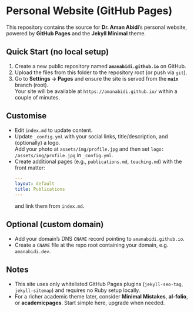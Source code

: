 # Personal Website (GitHub Pages)

This repository contains the source for **Dr. Aman Abidi**’s personal website, powered by **GitHub Pages** and the **Jekyll Minimal** theme.

## Quick Start (no local setup)
1. Create a new public repository named **`amanabidi.github.io`** on GitHub.
2. Upload the files from this folder to the repository root (or push via `git`).
3. Go to **Settings → Pages** and ensure the site is served from the **`main`** branch (root).  
   Your site will be available at `https://amanabidi.github.io/` within a couple of minutes.

## Customise
- Edit `index.md` to update content.
- Update `_config.yml` with your social links, title/description, and (optionally) a logo.  
  Add your photo at `assets/img/profile.jpg` and then set `logo: /assets/img/profile.jpg` in `_config.yml`.
- Create additional pages (e.g., `publications.md`, `teaching.md`) with the front matter:
  ```yaml
  ---
  layout: default
  title: Publications
  ---
  ```
  and link them from `index.md`.

## Optional (custom domain)
- Add your domain’s DNS `CNAME` record pointing to `amanabidi.github.io`.
- Create a `CNAME` file at the repo root containing your domain, e.g. `amanabidi.dev`.

## Notes
- This site uses only whitelisted GitHub Pages plugins (`jekyll-seo-tag`, `jekyll-sitemap`) and requires no Ruby setup locally.
- For a richer academic theme later, consider **Minimal Mistakes**, **al-folio**, or **academicpages**. Start simple here, upgrade when needed.
